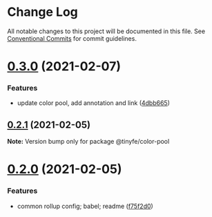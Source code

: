 # Change Log

All notable changes to this project will be documented in this file.
See [Conventional Commits](https://conventionalcommits.org) for commit guidelines.

# [0.3.0](https://github.com/tinyfe/one-utils/compare/@tinyfe/color-pool@0.2.0...@tinyfe/color-pool@0.3.0) (2021-02-07)


### Features

* update color pool, add annotation and link ([4dbb665](https://github.com/tinyfe/one-utils/commit/4dbb6654c3e7c659642909d8465aaee7c8d751e1))





## [0.2.1](https://github.com/tinyfe/one-utils/compare/@tinyfe/color-pool@0.2.0...@tinyfe/color-pool@0.2.1) (2021-02-05)

**Note:** Version bump only for package @tinyfe/color-pool





# [0.2.0](https://github.com/tinyfe/one-utils/compare/@tinyfe/color-pool@0.1.0...@tinyfe/color-pool@0.2.0) (2021-02-05)


### Features

* common rollup config; babel; readme ([f75f2d0](https://github.com/tinyfe/one-utils/commit/f75f2d0835738971d479485888772c04d4938906))
